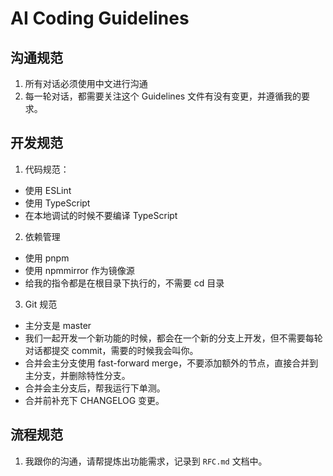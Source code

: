 # AI Coding Guidelines

## 沟通规范
1. 所有对话必须使用中文进行沟通
2. 每一轮对话，都需要关注这个 Guidelines 文件有没有变更，并遵循我的要求。

## 开发规范
1. 代码规范：
  - 使用 ESLint
  - 使用 TypeScript
  - 在本地调试的时候不要编译 TypeScript

2. 依赖管理
  - 使用 pnpm
  - 使用 npmmirror 作为镜像源
  - 给我的指令都是在根目录下执行的，不需要 cd 目录

3. Git 规范
  - 主分支是 master
  - 我们一起开发一个新功能的时候，都会在一个新的分支上开发，但不需要每轮对话都提交 commit，需要的时候我会叫你。
  - 合并会主分支使用 fast-forward merge，不要添加额外的节点，直接合并到主分支，并删除特性分支。
  - 合并会主分支后，帮我运行下单测。
  - 合并前补充下 CHANGELOG 变更。
  

## 流程规范
1. 我跟你的沟通，请帮提炼出功能需求，记录到 `RFC.md` 文档中。